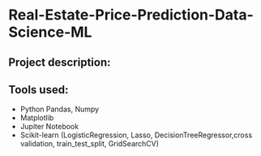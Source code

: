 # Real-Estate-Price-Prediction-Data-Science-ML

## Project description:

## Tools used:
+ Python Pandas, Numpy
+ Matplotlib
+ Jupiter Notebook
+ Scikit-learn (LogisticRegression, Lasso, DecisionTreeRegressor,cross validation, train_test_split, GridSearchCV)
